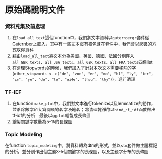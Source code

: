 # 原始碼說明文件

### 資料蒐集及前處理
1. 在`load_all_text`這個function中，我們將文本資料以`guternbergr`套件從[Guternber](https://www.gutenberg.org/)上載入，其中有一些文本沒有被包含在套件中，我們會以爬蟲的方式取得資料
2. 藉由`load_all_text`將文本分為美國、英國、德國、法國分別存入`all_GBR_texts`、`all_USA_texts`、`all_GER_texts`、`all_FRA_texts`四個list
3. 在清理Stopwords的時候，我們加入了針對本次文本需要移除的字(`other_stopwords <- c("de", "von", "er", "mo", "hl", "ly", "ter", "zu", "ye", "da", "la", "aide", "thou", "thy")`)，進行清理

### TF-IDF
1. 在function `make_plot`中，我們對文本進行tokenize以及lemmatize的動作，並移除數字和大寫開頭的名字及地名；將清理乾淨的以`bind_tf_idf`函數做出tf-idf的分析，最後以`ggplot`繪製成長條圖
2. 繪製關鍵字數量為5-15的長條圖

### Topic Modeling
在function `topic_modeling`中，將資料轉為dtm的形式，並以`stm`套件做主題標記的分析，並分別作出個主題3-5個關鍵字的長條圖，以及主題字分布的長條圖